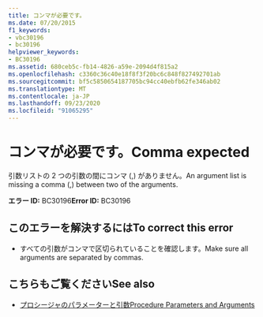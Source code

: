 ```yaml
---
title: コンマが必要です。
ms.date: 07/20/2015
f1_keywords:
- vbc30196
- bc30196
helpviewer_keywords:
- BC30196
ms.assetid: 680ceb5c-fb14-4826-a59e-2094d4f815a2
ms.openlocfilehash: c3360c36c40e18f8f3f20bc6c848f827492701ab
ms.sourcegitcommit: bf5c5850654187705bc94cc40ebfb62fe346ab02
ms.translationtype: MT
ms.contentlocale: ja-JP
ms.lasthandoff: 09/23/2020
ms.locfileid: "91065295"
---
```

# <a name="comma-expected"></a><span data-ttu-id="51018-102">コンマが必要です。</span><span class="sxs-lookup"><span data-stu-id="51018-102">Comma expected</span></span>

<span data-ttu-id="51018-103">引数リストの 2 つの引数の間にコンマ (,) がありません。</span><span class="sxs-lookup"><span data-stu-id="51018-103">An argument list is missing a comma (,) between two of the arguments.</span></span>  
  
 <span data-ttu-id="51018-104">**エラー ID:** BC30196</span><span class="sxs-lookup"><span data-stu-id="51018-104">**Error ID:** BC30196</span></span>  
  
## <a name="to-correct-this-error"></a><span data-ttu-id="51018-105">このエラーを解決するには</span><span class="sxs-lookup"><span data-stu-id="51018-105">To correct this error</span></span>  
  
- <span data-ttu-id="51018-106">すべての引数がコンマで区切られていることを確認します。</span><span class="sxs-lookup"><span data-stu-id="51018-106">Make sure all arguments are separated by commas.</span></span>  
  
## <a name="see-also"></a><span data-ttu-id="51018-107">こちらもご覧ください</span><span class="sxs-lookup"><span data-stu-id="51018-107">See also</span></span>

- [<span data-ttu-id="51018-108">プロシージャのパラメーターと引数</span><span class="sxs-lookup"><span data-stu-id="51018-108">Procedure Parameters and Arguments</span></span>](../programming-guide/language-features/procedures/procedure-parameters-and-arguments.md)
